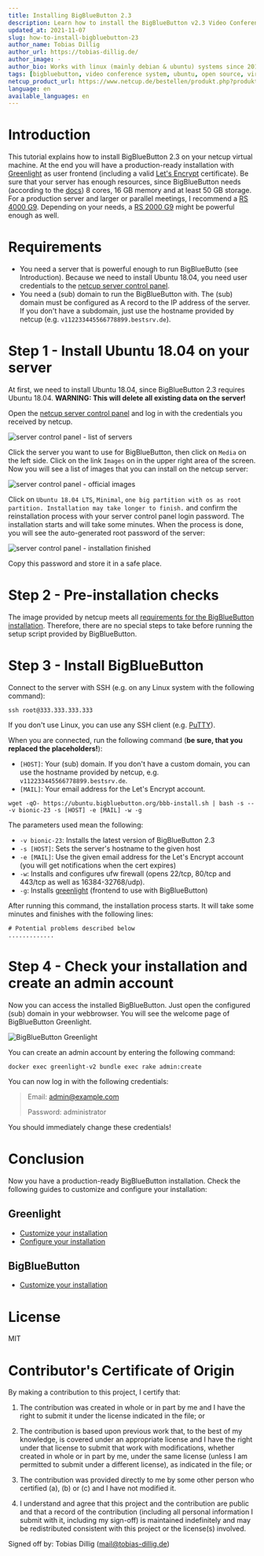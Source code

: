 ```yaml
---
title: Installing BigBlueButton 2.3
description: Learn how to install the BigBlueButton v2.3 Video Conference System on any netcup server (dedicated cores recommended).
updated_at: 2021-11-07
slug: how-to-install-bigbluebutton-23
author_name: Tobias Dillig
author_url: https://tobias-dillig.de/
author_image: -
author_bio: Works with linux (mainly debian & ubuntu) systems since 2012. Loves to automate things to reduce time consumption of maintaining a large infrastructure.
tags: [bigbluebutton, video conference system, ubuntu, open source, virtual classroom software, greenlight]
netcup_product_url: https://www.netcup.de/bestellen/produkt.php?produkt=2627
language: en
available_languages: en
---
```


# Introduction

This tutorial explains how to install BigBlueButton 2.3 on your netcup virtual machine. At the end you will have a production-ready installation with [Greenlight](https://github.com/bigbluebutton/greenlight) as user frontend (including a valid [Let's Encrypt](https://letsencrypt.org/) certificate). Be sure that your server has enough resources, since BigBlueButton needs (according to the [docs](https://docs.bigbluebutton.org/2.3/install.html#minimum-server-requirements)) 8 cores, 16 GB memory and at least 50 GB storage. For a production server and larger or parallel meetings, I recommend a [RS 4000 G9](https://www.netcup.de/bestellen/produkt.php?produkt=2627). Depending on your needs, a [RS 2000 G9](https://www.netcup.de/bestellen/produkt.php?produkt=2623) might be powerful enough as well.

# Requirements

- You need a server that is powerful enough to run BigBlueButto (see Introduction). Because we need to install Ubuntu 18.04, you need user credentials to the [netcup server control panel](https://www.servercontrolpanel.de/SCP/Login).
- You need a (sub) domain to run the BigBlueButton with. The (sub) domain must be configured as A record to the IP address of the server. If you don't have a subdomain, just use the hostname provided by netcup (e.g. `v112233445566778899.bestsrv.de`).

# Step 1 - Install Ubuntu 18.04 on your server

At first, we need to install Ubuntu 18.04, since BigBlueButton 2.3 requires Ubuntu 18.04. **WARNING: This will delete all existing data on the server!**

Open the [netcup server control panel](https://www.servercontrolpanel.de/SCP/Login) and log in with the credentials you received by netcup.

![server control panel - list of servers](images/01-servercontrolpanel.png)

Click the server you want to use for BigBlueButton, then click on `Media` on the left side. Click on the link `Images` on in the upper right area of the screen. Now you will see a list of images that you can install on the netcup server:

![server control panel - official images](images/02-servercontrolpanel.png)

Click on `Ubuntu 18.04 LTS`, `Minimal`, `one big partition with os as root partition. Installation may take longer to finish.` and confirm the reinstallation process with your server control panel login password. The installation starts and will take some minutes. When the process is done, you will see the auto-generated root password of the server:

![server control panel - installation finished](images/03-servercontrolpanel.png)

Copy this password and store it in a safe place.

# Step 2 - Pre-installation checks

The image provided by netcup meets all [requirements for the BigBlueButton installation](https://docs.bigbluebutton.org/2.3/install.html#pre-installation-checks). Therefore, there are no special steps to take before running the setup script provided by BigBlueButton.

# Step 3 - Install BigBlueButton

Connect to the server with SSH (e.g. on any Linux system with the following command):

```
ssh root@333.333.333.333
```

If you don't use Linux, you can use any SSH client (e.g. [PuTTY](https://www.putty.org/)).

When you are connected, run the following command (**be sure, that you replaced the placeholders!**):

- `[HOST]`: Your (sub) domain. If you don't have a custom domain, you can use the hostname provided by netcup, e.g. `v112233445566778899.bestsrv.de`.
- `[MAIL]`: Your email address for the Let's Encrypt account.

```
wget -qO- https://ubuntu.bigbluebutton.org/bbb-install.sh | bash -s -- -v bionic-23 -s [HOST] -e [MAIL] -w -g
```

The parameters used mean the following:

- `-v bionic-23`: Installs the latest version of BigBlueButton 2.3
- `-s [HOST]`: Sets the server's hostname to the given host
- `-e [MAIL]`: Use the given email address for the Let's Encrypt account (you will get notifications when the cert expires)
- `-w`: Installs and configures ufw firewall (opens 22/tcp, 80/tcp and 443/tcp as well as 16384-32768/udp).
- `-g`: Installs [greenlight](https://github.com/bigbluebutton/greenlight) (frontend to use with BigBlueButton)

After running this command, the installation process starts. It will take some minutes and finishes with the following lines:

```
# Potential problems described below
.............
```

# Step 4 - Check your installation and create an admin account

Now you can access the installed BigBlueButton. Just open the configured (sub) domain in your webbrowser. You will see the welcome page of BigBlueButton Greenlight.

![BigBlueButton Greenlight](images/04-greenlight.png)

You can create an admin account by entering the following command:

```
docker exec greenlight-v2 bundle exec rake admin:create
```

You can now log in with the following credentials:

> Email: admin@example.com
>
> Password: administrator

You should immediately change these credentials!

# Conclusion

Now you have a production-ready BigBlueButton installation. Check the following guides to customize and configure your installation:

## Greenlight

- [Customize your installation](https://docs.bigbluebutton.org/greenlight/gl-customize.html)
- [Configure your installation](https://docs.bigbluebutton.org/greenlight/gl-config.html)

## BigBlueButton

- [Customize your installation](https://docs.bigbluebutton.org/admin/customize.html)

# License

MIT

# Contributor's Certificate of Origin

By making a contribution to this project, I certify that:

1. The contribution was created in whole or in part by me and I have the right to submit it under the license indicated in the file; or

2. The contribution is based upon previous work that, to the best of my knowledge, is covered under an appropriate license and I have the right under that license to submit that work with modifications, whether created in whole or in part by me, under the same license (unless I am permitted to submit under a different license), as indicated in the file; or

3. The contribution was provided directly to me by some other person who certified (a), (b) or (c) and I have not modified it.

4. I understand and agree that this project and the contribution are public and that a record of the contribution (including all personal information I submit with it, including my sign-off) is maintained indefinitely and may be redistributed consistent with this project or the license(s) involved.

Signed off by: Tobias Dillig (mail@tobias-dillig.de)
